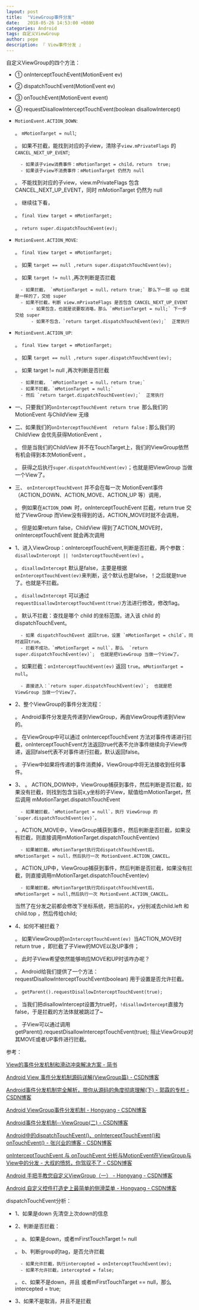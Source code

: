 ```yaml
---
layout: post
title:  "ViewGroup事件分发"
date:   2018-05-26 14:53:00 +0800
categories: Android
tags: 自定义ViewGroup
author: pepe
description: 『 View事件分发 』
---
```


自定义ViewGroup的四个方法：
* ① onInterceptTouchEvent(MotionEvent ev)
* ② dispatchTouchEvent(MotionEvent ev)
* ③ onTouchEvent(MotionEvent event)
* ④ requestDisallowInterceptTouchEvent(boolean disallowIntercept)

* `MotionEvent.ACTION_DOWN`:

    。 `mMotionTarget = null`;
        
    。 如果不拦截，能找到对应的子view，清除子`view.mPrivateFlags` 的 `CANCEL_NEXT_UP_EVENT`;  
    
        - 如果该子view消费事件：mMotionTarget = child，return  true;
        - 如果该子view不消费事件：mMotionTarget 仍然为 null
    
    。 不能找到对应的子view，view.mPrivateFlags 包含 CANCEL_NEXT_UP_EVENT，同时 mMotionTarget 仍然为 null
    
    。 继续往下看，
    
    。 `final View target = mMotionTarget;`
    
    。 `return super.dispatchTouchEvent(ev);`
    
* `MotionEvent.ACTION_MOVE`:

    。 `final View target = mMotionTarget;`
    
    。 如果 `target == null ,return super.dispatchTouchEvent(ev);`
    
    。 如果 `target != null` ,再次判断是否拦截
    
        - 如果拦截， `mMotionTarget = null，return true;` 那么下一部 up 也就是一样的了，交给 super
        - 如果不拦截，判断 view.mPrivateFlags 是否包含 CANCEL_NEXT_UP_EVENT
            - 如果包含，也就是说要取消咯，那么 `mMotionTarget = null;` 下一步 交给 super
            - 如果不包含，`return target.dispatchTouchEvent(ev);`  正常执行
            
* `MotionEvent.ACTION_UP`:

    。 `final View target = mMotionTarget;`
    
    。 如果 `target == null ,return super.dispatchTouchEvent(ev);`
    
    。 如果 target != null ,再次判断是否拦截
    
        - 如果拦截， `mMotionTarget = null，return true;`
        - 如果不拦截，`mMotionTarget = null;`
        - 然后 `return target.dispatchTouchEvent(ev);`  正常执行

* 一、只要我们的`onInterceptTouchEvent return true `那么我们的MotionEvent 与ChildView 无缘
* 二、如果我们的`onInterceptTouchEvent  return false；`那么我们的ChildView  会优先获得MotionEvent ，

    。 但是当我们的ChildView  并不在TouchTarget上，我们的ViewGroup依然有机会得到本次MotionEvent 。
    
    。 获得之后执行`super.dispatchTouchEvent(ev)`；也就是把ViewGroup 当做一个View了。
    
* 三、 `onInterceptTouchEvent` 并不会在每一次 MotionEvent事件（ACTION_DOWN、ACTION_MOVE、ACTION_UP 等）调用，

    。 例如果在`ACTION_DOWN `时，onInterceptTouchEvent 拦截，return true 交给了ViewGroup 而View没有得到的话，ACTION_MOVE时就不会调用，
    
    。 但是如果return false，ChildView 得到了ACTION_MOVE时，onInterceptTouchEvent 就会再次调用


    
    

* 1、进入ViewGroup：onInterceptTouchEvent,判断是否拦截，两个参数：`disallowIntercept || !onInterceptTouchEvent(ev)` 。

    。 `disallowIntercept` 默认是false，主要是根据 `onInterceptTouchEvent(ev)`来判断，这个默认也是false，！之后就是true了。也就是不拦截。
    
    。 `disallowIntercept` 可以通过`requestDisallowInterceptTouchEvent(true)`方法进行修改，修改flag。
    
    。 默认不拦截：查找是哪个 child 的坐标范围，进入该 child 的 dispatchTouchEvent。
    
        - 如果 dispatchTouchEvent 返回true，设置 `mMotionTarget = child`。同时返回true。
        - 拦截不成功，`mMotionTarget = null`，那么  `return super.dispatchTouchEvent(ev)`;  也就是把ViewGroup 当做一个View了。
        
    。 如果拦截：`onInterceptTouchEvent(ev)` 返回 `true`。`mMotionTarget = null`。
    
        - 直接进入：`return super.dispatchTouchEvent(ev)`;  也就是把ViewGroup 当做一个View了。
        
* 2、整个ViewGroup的事件分发流程：

    。 Android事件分发是先传递到ViewGroup，再由ViewGroup传递到View的。
    
    。 在ViewGroup中可以通过 onInterceptTouchEvent 方法对事件传递进行拦截，onInterceptTouchEvent方法返回true代表不允许事件继续向子View传递，返回false代表不对事件进行拦截，默认返回false。
    
    。 子View中如果将传递的事件消费掉，ViewGroup中将无法接收到任何事件。
* 3、
    。 ACTION_DOWN中，ViewGroup捕获到事件，然后判断是否拦截，如果没有拦截，则找到包含当前x,y坐标的子View，赋值给mMotionTarget，然后调用	mMotionTarget.dispatchTouchEvent
    
        - 如果被拦截，`mMotionTarget = null`，执行 ViewGroup 的 `super.dispatchTouchEvent(ev)`。
        
    。 ACTION_MOVE中，ViewGroup捕获到事件，然后判断是否拦截，如果没有拦截，则直接调用mMotionTarget.dispatchTouchEvent(ev)
    
        - 如果被拦截，mMotionTarget执行完dispatchTouchEvent后， mMotionTarget = null，然后执行一次 MotionEvent.ACTION_CANCEL。
        
    。 ACTION_UP中，ViewGroup捕获到事件，然后判断是否拦截，如果没有拦截，则直接调用mMotionTarget.dispatchTouchEvent(ev)
    
        - 如果被拦截，mMotionTarget执行完dispatchTouchEvent后， mMotionTarget = null,然后执行一次 MotionEvent.ACTION_CANCEL。
        
    当然了在分发之前都会修改下坐标系统，把当前的x，y分别减去child.left 和 child.top ，然后传给child;
    
* 4、如何不被拦截？

    。 如果ViewGroup的`onInterceptTouchEvent(ev) `当ACTION_MOVE时return true ，即拦截了子View的MOVE以及UP事件；
    
    。 此时子View希望依然能够响应MOVE和UP时该咋办呢？
    
    。 Android给我们提供了一个方法：requestDisallowInterceptTouchEvent(boolean) 用于设置是否允许拦截。
    
    。 `getParent().requestDisallowInterceptTouchEvent(true);`
    
    。 当我们把disallowIntercept设置为true时，`!disallowIntercept`直接为false，于是拦截的方法体就被跳过了~
    
    。 子View可以通过调用getParent().requestDisallowInterceptTouchEvent(true);  阻止ViewGroup对其MOVE或者UP事件进行拦截。




参考：

[View的事件分发机制和滑动冲突解决方案 - 简书](https://www.jianshu.com/p/057832528bdd)

[Android View 事件分发机制源码详解(ViewGroup篇) - CSDN博客](https://blog.csdn.net/a553181867/article/details/51287844)

[Android事件分发机制完全解析，带你从源码的角度彻底理解(下) - 郭霖的专栏 - CSDN博客](http://blog.csdn.net/guolin_blog/article/details/9153747)
    
[Android ViewGroup事件分发机制 - Hongyang - CSDN博客](http://blog.csdn.net/lmj623565791/article/details/39102591/)
    
[Android事件分发机制--ViewGroup(二) - CSDN博客](http://blog.csdn.net/dmk877/article/details/49055815)
    
[Android中的dispatchTouchEvent()、onInterceptTouchEvent()和onTouchEvent() - 张兴业的博客 - CSDN博客](
http://blog.csdn.net/xyz_lmn/article/details/12517911)

[onInterceptTouchEvent 与 onTouchEvent 分析与MotionEvent在ViewGroup与View中的分发 - 大叔的愤怒，你驾驭不了 - CSDN博客](
http://blog.csdn.net/jaysong2012/article/details/46909959)

[Android 手把手教您自定义ViewGroup（一） - Hongyang - CSDN博客](http://blog.csdn.net/lmj623565791/article/details/38339817/)

[Android 自定义控件打造史上最简单的侧滑菜单 - Hongyang - CSDN博客](http://blog.csdn.net/lmj623565791/article/details/39185641)


dispatchTouchEvent分析：
* 1、如果是down  先清空上次down的信息
* 2、判断是否拦截：

    。 a、如果是down，或者mFirstTouchTarget != null
    
    。 b、判断group的tag，是否允许拦截
    
        - 如果允许拦截，执行intercepted = onInterceptTouchEvent(ev);
        - 如果不允许拦截，intercepted = false;
        
    。 c、如果不是down，并且 或者mFirstTouchTarget == null，那么intercepted = true;
    
* 3、如果不是取消，并且不是拦截




